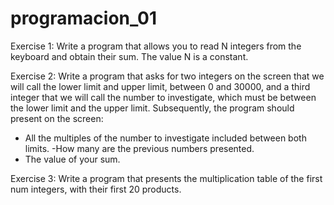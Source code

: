 # programacion_01
Exercise 1: 
Write a program that allows you to read N integers from the keyboard and obtain their sum. The value N is a constant.

Exercise 2: 
Write a program that asks for two integers on the screen that we will call the lower limit and upper limit, between 0 and 30000, and a third integer that we will call the number to investigate, which must be between the lower limit and the upper limit.
Subsequently, the program should present on the screen:
- All the multiples of the number to investigate included between both limits.
-How many are the previous numbers presented.
- The value of your sum.

Exercise 3: 
Write a program that presents the multiplication table of the first num integers, with their first 20 products.

